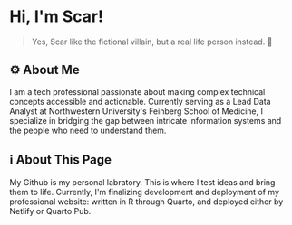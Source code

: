 # Hi, I'm Scar!
> Yes, Scar like the fictional villain, but a real life person instead. 🦁

## ⚙ About Me
I am a tech professional passionate about making complex technical concepts accessible and actionable. Currently serving as a Lead Data Analyst at Northwestern University's Feinberg School of Medicine, I specialize in bridging the gap between intricate information systems and the people who need to understand them. 

## ℹ️ About This Page
My Github is my personal labratory. This is where I test ideas and bring them to life. Currently, I'm finalizing development and deployment of my professional website: written in R through Quarto, and deployed either by Netlify or Quarto Pub.
